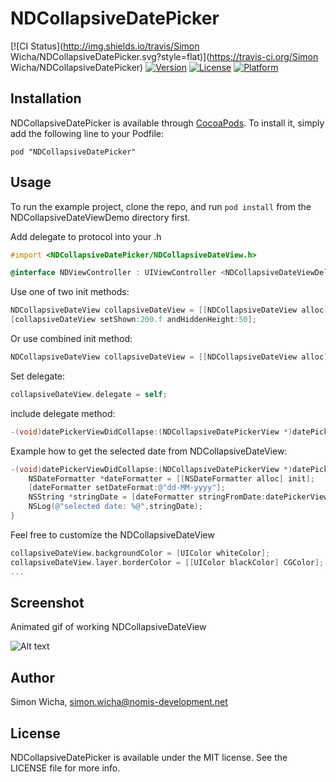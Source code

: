# NDCollapsiveDatePicker

[![CI Status](http://img.shields.io/travis/Simon Wicha/NDCollapsiveDatePicker.svg?style=flat)](https://travis-ci.org/Simon Wicha/NDCollapsiveDatePicker)
[![Version](https://img.shields.io/cocoapods/v/NDCollapsiveDatePicker.svg?style=flat)](http://cocoadocs.org/docsets/NDCollapsiveDatePicker)
[![License](https://img.shields.io/cocoapods/l/NDCollapsiveDatePicker.svg?style=flat)](http://cocoadocs.org/docsets/NDCollapsiveDatePicker)
[![Platform](https://img.shields.io/cocoapods/p/NDCollapsiveDatePicker.svg?style=flat)](http://cocoadocs.org/docsets/NDCollapsiveDatePicker)



## Installation

NDCollapsiveDatePicker is available through [CocoaPods](http://cocoapods.org). To install
it, simply add the following line to your Podfile:

    pod "NDCollapsiveDatePicker"

## Usage

To run the example project, clone the repo, and run `pod install` from the NDCollapsiveDateViewDemo directory first.

Add delegate to protocol into your .h
``` objective-c
#import <NDCollapsiveDatePicker/NDCollapsiveDateView.h>

@interface NDViewController : UIViewController <NDCollapsiveDateViewDelegate>
```
Use one of two init methods:
``` objective-c
NDCollapsiveDateView collapsiveDateView = [[NDCollapsiveDateView alloc] initWithFrame:frame title:@"Date" andImage:[UIImage imageNamed:@"calendar"]];
[collapsiveDateView setShown:200.f andHiddenHeight:50];
```
Or use combined init method:
``` objective-c
NDCollapsiveDateView collapsiveDateView = [[NDCollapsiveDateView alloc] initWithFrame:frame title:@"Date" andImage:UIImage imageNamed:@"calendar" hiddenHeight:50 andShownHeight:200.f];
```
Set delegate:
``` objective-c
collapsiveDateView.delegate = self;
```

include delegate method:
``` objective-c
-(void)datePickerViewDidCollapse:(NDCollapsiveDatePickerView *)datePickerView
```

Example how to get the selected date from NDCollapsiveDateView:
``` objective-c
-(void)datePickerViewDidCollapse:(NDCollapsiveDatePickerView *)datePickerView {
    NSDateFormatter *dateFormatter = [[NSDateFormatter alloc] init];
    [dateFormatter setDateFormat:@"dd-MM-yyyy"];
    NSString *stringDate = [dateFormatter stringFromDate:datePickerView.date];
    NSLog(@"selected date: %@",stringDate);
}
```

Feel free to customize the NDCollapsiveDateView
``` objective-c
collapsiveDateView.backgroundColor = [UIColor whiteColor];
collapsiveDateView.layer.borderColor = [[UIColor blackColor] CGColor];
...
```

## Screenshot

Animated gif of working NDCollapsiveDateView

![Alt text](https://github.com/s1m-0n/NDCollapsiveDatePicker/blob/master/demo1.gif "NDCollapsiveDateView")

## Author

Simon Wicha, simon.wicha@nomis-development.net

## License

NDCollapsiveDatePicker is available under the MIT license. See the LICENSE file for more info.


